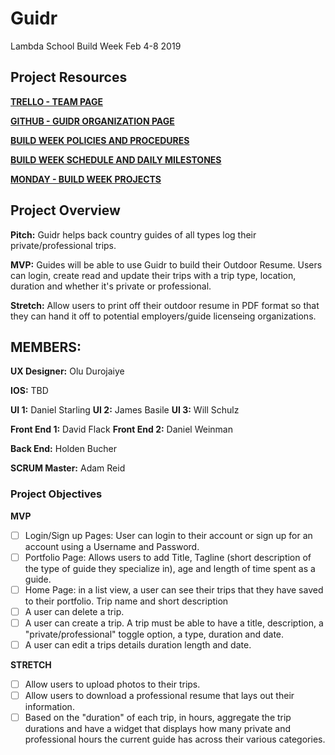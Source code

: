 # Guidr
Lambda School Build Week Feb 4-8 2019

## Project Resources

**[TRELLO - TEAM PAGE](https://trello.com/guidr3)**

**[GITHUB - GUIDR ORGANIZATION PAGE](https://github.com/lsbw-guidr)**

**[BUILD WEEK POLICIES AND PROCEDURES](https://www.notion.so/Policies-and-Procedures-19e679fc1a284b668d8132dd8d7228cd)**

**[BUILD WEEK SCHEDULE AND DAILY MILESTONES](https://www.notion.so/Build-week-Schedule-and-Daily-Milestones-7f0aca2ad598459fa4492fdac9881d5b)**

**[MONDAY - BUILD WEEK PROJECTS](https://lambdaschool.monday.com/boards/165411499/pulses/170248161)**

## Project Overview
**Pitch:** Guidr helps back country guides of all types log their private/professional trips. 

**MVP:** Guides will be able to use Guidr to build their Outdoor Resume. Users can login, create read and update their trips with a trip type, location, duration and whether it's private or professional.

**Stretch:** Allow users to print off their outdoor resume in PDF format so that they can hand it off to potential employers/guide licenseing organizations.

## MEMBERS:

**UX Designer:** Olu Durojaiye

**IOS:** TBD

**UI 1:** Daniel Starling
**UI 2:** James Basile
**UI 3:** Will Schulz

**Front End 1:** David Flack
**Front End 2:** Daniel Weinman

**Back End:** Holden Bucher

**SCRUM Master:** Adam Reid

### Project Objectives

**MVP**

- [ ] Login/Sign up Pages: User can login to their account or sign up for an account using a Username and Password. 
- [ ] Portfolio Page: Allows users to add Title, Tagline (short description of the type of guide they specialize in), age and length of time spent as a guide. 
- [ ] Home Page: in a list view, a user can see their trips that they have saved to their portfolio. Trip name and short description 
- [ ] A user can delete a trip.
- [ ] A user can create a trip. A trip must be able to have a title, description, a "private/professional" toggle option, a type, duration and date.
- [ ] A user can edit a trips details duration length and date.

**STRETCH**

- [ ] Allow users to upload photos to their trips. 
- [ ] Allow users to download a professional resume that lays out their information.
- [ ] Based on the "duration" of each trip, in hours, aggregate the trip durations and have a widget that displays how many private and professional hours the current guide has across their various categories. 
